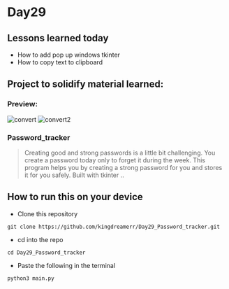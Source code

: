 # Day29

## Lessons learned today

- How to add pop up windows tkinter
- How to copy text to clipboard 

## Project to solidify material learned: 

### Preview:
![convert](./tomat.png)
![convert2](./tomatoe.png)



### Password_tracker


> Creating good and strong passwords is a little bit challenging. You create a password today only to forget it during the week. This program helps you by creating a strong password for you and stores it for you safely. Built with tkinter ..



## How to run this on your device

- Clone this repository
```
git clone https://github.com/kingdreamerr/Day29_Password_tracker.git
```
- cd into the repo
```
cd Day29_Password_tracker
```

- Paste the following in the terminal 
```
python3 main.py
```